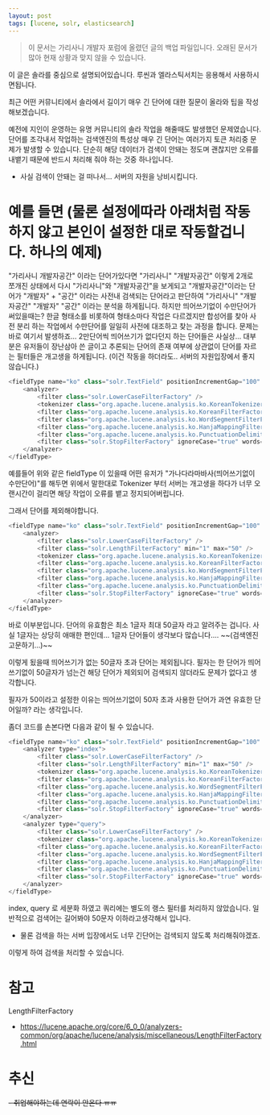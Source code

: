 ```yaml
---
layout: post
tags: [lucene, solr, elasticsearch]
---
```


> 이 문서는 가리사니 개발자 포럼에 올렸던 글의 백업 파일입니다.
오래된 문서가 많아 현재 상황과 맞지 않을 수 있습니다.



이 글은 솔라를 중심으로 설명되어있습니다.
루씬과 엘라스틱서치는 응용해서 사용하시면됩니다.


최근 어떤 커뮤니티에서 솔라에서 길이기 매우 긴 단어에 대한 질문이 올라와 팁을 작성해보겠습니다.

예전에 지인이 운영하는 유명 커뮤니티의 솔라 작업을 해줄때도 발생했던 문제였습니다.
단어를 조각내서 작업하는 검색엔진의 특성상 매우 긴 단어는 여러가지 토큰 처리중 문제가 발생할 수 있습니다.
단순히 해당 데이터가 검색이 안돼는 정도며 괜찮지만 오류를 내뱉기 때문에 반드시 처리해 줘야 하는 것중 하나입니다.
- 사실 검색이 안돼는 걸 떠나서... 서버의 자원을 낭비시킵니다.


# 예를 들면 (물론 설정에따라 아래처럼 작동하지 않고 본인이 설정한 대로 작동할겁니다. 하나의 예제)
"가리사니 개발자공간" 이라는 단어가있다면 "가리사니" "개발자공간" 이렇게 2개로 쪼개진 상태에서 다시 "가리사니"와 "개발자공간"을 보게되고
"개발자공간"이라는 단어가 "개발자" + "공간" 이라는 사전내 검색되는 단어라고 판단하여 "가리사니" "개발자공간" "개발자" "공간" 이라는 분석을 하게됩니다.
하지만 띄어쓰기없이 수만단어가 써있을때는?
한글 형태소를 비롯하여 형태소마다 작업은 다르겠지만 합성어를 찾아 사전 분리 하는 작업에서 수만단어를 일일히 사전에 대조하고 찾는 과정을 합니다.
문제는 바로 여기서 발생하죠... 2만단어씩 띄어쓰기가 없다던지 하는 단어들은 사실상... 대부분은 유저들이 장난삼아 쓴 글이고 추론되는 단어의 존재 여부에 상관없이
단어를 자르는 필터들은 개고생을 하게됩니다. (이건 작동을 하더라도.. 서버의 자원입장에서 좋지 않습니다.)


``` java
<fieldType name="ko" class="solr.TextField" positionIncrementGap="100" autoGeneratePhraseQueries="false">
	<analyzer>
		<filter class="solr.LowerCaseFilterFactory" />
		<tokenizer class="org.apache.lucene.analysis.ko.KoreanTokenizerFactory" />
		<filter class="org.apache.lucene.analysis.ko.KoreanFilterFactory" hasOrigin="true" hasCNoun="true" />
		<filter class="org.apache.lucene.analysis.ko.WordSegmentFilterFactory" hasOrijin="true" />
		<filter class="org.apache.lucene.analysis.ko.HanjaMappingFilterFactory" />
		<filter class="org.apache.lucene.analysis.ko.PunctuationDelimitFilterFactory" />
		<filter class="solr.StopFilterFactory" ignoreCase="true" words="stopwords.txt" />
	</analyzer>
</fieldType>
```
예를들어 위와 같은 fieldType 이 있을때  어떤 유저가 "가나다라마바사(띄어쓰기없이 수만단어)"를 해두면 위에서 말한대로 Tokenizer 부터 서버는 개고생을 하다가
너무 오랜시간이 걸리면 해당 작업이 오류를 뱉고 정지되어버립니다.

그래서 단어를 제외해야합니다.
``` java
<fieldType name="ko" class="solr.TextField" positionIncrementGap="100" autoGeneratePhraseQueries="false">
	<analyzer>
		<filter class="solr.LowerCaseFilterFactory" />
		<filter class="solr.LengthFilterFactory" min="1" max="50" />
		<tokenizer class="org.apache.lucene.analysis.ko.KoreanTokenizerFactory" />
		<filter class="org.apache.lucene.analysis.ko.KoreanFilterFactory" hasOrigin="true" hasCNoun="true" />
		<filter class="org.apache.lucene.analysis.ko.WordSegmentFilterFactory" hasOrijin="true" />
		<filter class="org.apache.lucene.analysis.ko.HanjaMappingFilterFactory" />
		<filter class="org.apache.lucene.analysis.ko.PunctuationDelimitFilterFactory" />
		<filter class="solr.StopFilterFactory" ignoreCase="true" words="stopwords.txt" />
	</analyzer>
</fieldType>
```
<filter class="solr.LengthFilterFactory" min="1" max="50" />
바로 이부분입니다.
단어의 유효함은 최소 1글자 최대 50글자 라고 알려주는 겁니다.
사실 1글자는 상당히 애매한 편인데... 1글자 단어들이 생각보다 많습니다.... ~~(검색엔진 고문하기...)~~

이렇게 됬을때 띄어쓰기가 없는 50글자 초과 단어는 제외됩니다.
필자는 한 단어가 띄어쓰기없이 50글자가 넘는건 해당 단어가 제외되어 검색되지 않더라도 문제가 없다고 생각합니다.

필자가 50이라고 설정한 이유는 띄어쓰기없이 50자 초과 사용한 단어가 과연 유효한 단어일까? 라는 생각입니다.

좀더 코드를 손본다면 다음과 같이 될 수 있습니다.
``` java
<fieldType name="ko" class="solr.TextField" positionIncrementGap="100" autoGeneratePhraseQueries="false">
	<analyzer type="index">
		<filter class="solr.LowerCaseFilterFactory" />
		<filter class="solr.LengthFilterFactory" min="1" max="50" />
		<tokenizer class="org.apache.lucene.analysis.ko.KoreanTokenizerFactory" />
		<filter class="org.apache.lucene.analysis.ko.KoreanFilterFactory" hasOrigin="true" hasCNoun="true" />
		<filter class="org.apache.lucene.analysis.ko.WordSegmentFilterFactory" hasOrijin="true" />
		<filter class="org.apache.lucene.analysis.ko.HanjaMappingFilterFactory" />
		<filter class="org.apache.lucene.analysis.ko.PunctuationDelimitFilterFactory" />
		<filter class="solr.StopFilterFactory" ignoreCase="true" words="stopwords.txt" />
	</analyzer>
	<analyzer type="query">
		<filter class="solr.LowerCaseFilterFactory" />
		<tokenizer class="org.apache.lucene.analysis.ko.KoreanTokenizerFactory" />
		<filter class="org.apache.lucene.analysis.ko.KoreanFilterFactory" hasOrigin="true" hasCNoun="true" />
		<filter class="org.apache.lucene.analysis.ko.WordSegmentFilterFactory" hasOrijin="true" />
		<filter class="org.apache.lucene.analysis.ko.HanjaMappingFilterFactory" />
		<filter class="org.apache.lucene.analysis.ko.PunctuationDelimitFilterFactory" />
		<filter class="solr.StopFilterFactory" ignoreCase="true" words="stopwords.txt" />
	</analyzer>
</fieldType>
```
index, query 로 세분화 하였고 쿼리에는 별도의 랭스 필터를 처리하지 않았습니다.
일반적으로 검색어는 길어봐야 50문자 이하라고생각해서 입니다.
- 물론 검색을 하는 서버 입장에서도 너무 긴단어는 검색되지 않도록 처리해줘야겠죠.

이렇게 하여 검색을 처리할 수 있습니다.


# 참고
LengthFilterFactory
- https://lucene.apache.org/core/6_0_0/analyzers-common/org/apache/lucene/analysis/miscellaneous/LengthFilterFactory.html


# 추신
~~- 취업해야하는데 연락이 안온다 ㅠㅠ~~